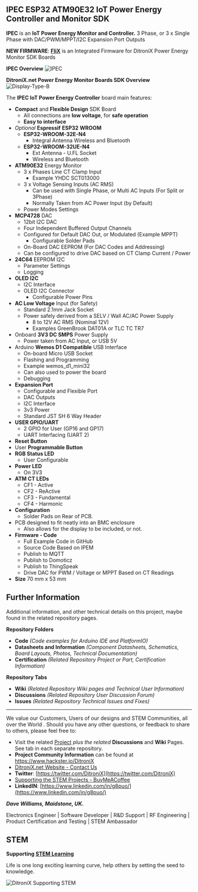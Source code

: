 ## IPEC ESP32 ATM90E32 IoT Power Energy Controller and Monitor SDK

**IPEC** is an **IoT Power Energy Monitor and Controller.** 3 Phase, or 3 x Single Phase with DAC/PWM/MPPT/I2C Expansion Port Outputs

**NEW FIRMWARE**: [**FliX**](https://github.com/DitroniX/FLIX-DitroniX-Power-Energy-Monitors-Firmware) is an Integrated Firmware for DitroniX Power Energy Monitor SDK Boards

**IPEC Overview**
![IPEC](https://github.com/DitroniX/IPEC-IoT-Power-Energy-Controller/blob/main/Datasheets%20and%20Information/IPEC%20Power%20Energy%20Monitor%20Board%20Overview.jpg)

**DitroniX.net Power Energy Monitor Boards SDK Overview**
![Display-Type-B](https://ditronix.net/wp-content/uploads/2023/08/DitroniX.net-Power-Energy-Monitor-Boards-SDK-Overview-scaled.jpg?raw=true)

 The **IPEC IoT Power Energy Controller** board main features:
 - **Compact** and **Flexible Design** SDK Board
	 - All connections are **low voltage**, for **safe operation**
	 - **Easy to interface**
 - *Optional* **Espressif** **ESP32** **WROOM**
	 - **ESP32-WROOM-32E-N4** 
		 - Integral Antenna Wireless and Bluetooth  
	 - **ESP32-WROOM-32UE-N4** 
		 - Ext Antenna - U.FL Socket 
		 - Wireless and Bluetooth
 - **ATM90E32** Energy Monitor 
	 - 3 x Phases Line CT Clamp Input  
		 -  Example YHDC SCT013000
	 - 3 x Voltage Sensing Inputs (AC RMS)
		 - Can be used with Single Phase, or Multi AC Inputs (For Split or 3Phase)
		 - Normally Taken from AC Power Input (by Default)
	 - Power Modes Settings
 - **MCP4728** DAC
	 - 12bit I2C DAC
	 - Four Independent Buffered Output Channels
	 - Configured for Default DAC Out, or Modulated (Example MPPT)
		 - Configurable Solder Pads
	 - On-Board DAC EEPROM (For DAC Codes and Addressing)
	 - Can be configured to drive DAC based on CT Clamp Current / Power
 - **24C64** EEPROM I2C
	 - Parameter Settings
	 - Logging
 - **OLED I2C**
	 - I2C Interface
	 - OLED I2C Connector
		 - Configurable Power Pins
 - **AC Low Voltage** Input (for Safety)
	 - Standard 2.1mm Jack Socket
	 - Power safely derived from a SELV / Wall AC/AC Power Supply 
		 - 8 to 12V AC RMS (Nominal 12V)
		 - Examples GreenBrook DAT01A or TLC TC TR7
 - Onboard **3V3 DC SMPS** Power Supply
	 - Power taken from AC Input, or USB 5V
 - Arduino **Wemos D1 Compatible** USB Interface
	 - On-board Micro USB Socket
	 - Flashing and Programming
	 - Example wemos_d1_mini32
	 - Can also used to power the board
	 - Debugging
 - **Expansion Port**
	 - Configurable and Flexible Port
	 - DAC Outputs
	 - I2C Interface
	 - 3v3 Power
	 - Standard JST SH 6 Way Header
 - **USER GPIO/UART**
	 - 2 GPIO for User (GP16 and GP17)
	 - UART Interfacing (UART 2)
 - **Reset Button** 
 - User **Programmable Button** 
 - **RGB Status LED**
	 - User Configurable
 - **Power LED**
	 - On 3V3 
 - **ATM CT LEDs**
	 - CF1 - Active 
	 - CF2 - ReActive
	 - CF3 - Fundamental
	 - CF4 - Harmonic
 - **Configuration**
	 - Solder Pads on Rear of PCB.
 - PCB designed to fit neatly into an BMC enclosure 
	 - Also allows for the display to be included, or not. 
 - **Firmware - Code**
	 - Full Example Code in GitHub
	 - Source Code Based on IPEM
	 - Publish to MQTT
	 - Publish to Domoticz
	 - Publish to ThingSpeak
	 - Drive DAC for PWM / Voltage or MPPT Based on CT Readings
 - **Size** 70 mm x 53 mm


## **Further Information**

Additional information, and other technical details on this project, maybe found in the related repository pages.

**Repository Folders**

 - **Code** *(Code examples for Arduino  IDE and PlatformIO)*
 -  **Datasheets and Information** *(Component Datasheets, Schematics, Board Layouts, Photos, Technical Documentation)*
 - **Certification** *(Related Repository Project or Part, Certification Information)*

**Repository Tabs**

 - **Wiki** *(Related Repository Wiki pages and Technical User Information)*
 - **Discussions** *(Related Repository User Discussion Forum)*
 - **Issues** *(Related Repository Technical Issues and Fixes)*

***

We value our Customers, Users of our designs and STEM Communities, all over the World . Should you have any other questions, or feedback to share to others, please feel free to:

* Visit the related [Project](https://github.com/DitroniX?tab=repositories) *plus the related* **Discussions** and **Wiki** Pages.  See tab in each separate repository.
* **Project Community Information** can be found at https://www.hackster.io/DitroniX
* [DitroniX.net Website - Contact Us](https://ditronix.net/contact/)
* **Twitter**: [https://twitter.com/DitroniX](https://twitter.com/DitroniX)
* [Supporting the STEM Projects - BuyMeACoffee](https://www.buymeacoffee.com/DitroniX)
*  **LinkedIN**: [https://www.linkedin.com/in/g8puo/](https://www.linkedin.com/in/g8puo/)

***Dave Williams, Maidstone, UK.***

Electronics Engineer | Software Developer | R&D Support | RF Engineering | Product Certification and Testing | STEM Ambassador

## STEM

**Supporting [STEM Learning](https://www.stem.org.uk/)**

Life is one long exciting learning curve, help others by setting the seed to knowledge.

![DitroniX Supporting STEM](https://hackster.imgix.net/uploads/attachments/1606838/stem_ambassador_-_100_volunteer_badge_edxfxlrfbc1_bjdqharfoe1_xbqi2KUcri.png?auto=compress%2Cformat&w=540&fit=max)
